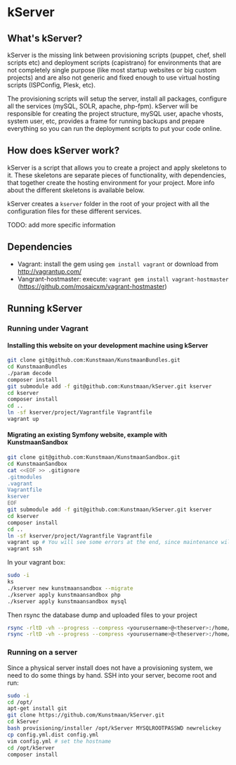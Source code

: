 # kServer

## What's kServer?

kServer is the missing link between provisioning scripts (puppet, chef, shell scripts etc) and deployment scripts
(capistrano) for environments that are not completely single purpose (like most startup websites or big custom projects)
and are also not generic and fixed enough to use virtual hosting scripts (ISPConfig, Plesk, etc).

The provisioning scripts will setup the server, install all packages, configure all the services (mySQL, SOLR, apache,
php-fpm). kServer will be responsible for creating the project structure, mySQL user, apache vhosts, system user, etc,
provides a frame for running backups and prepare everything so you can run the deployment scripts to put your code online.

## How does kServer work?

kServer is a script that allows you to create a project and apply skeletons to it. These skeletons are separate pieces
of functionality, with dependencies, that together create the hosting environment for your project. More info about the
different skeletons is available below.

kServer creates a ```kserver``` folder in the root of your project with all the configuration files for these different
services.

TODO: add more specific information

## Dependencies

* Vagrant: install the gem using `gem install vagrant` or download from http://vagrantup.com/
* Vangrant-hostmaster: execute: `vagrant gem install vagrant-hostmaster` (https://github.com/mosaicxm/vagrant-hostmaster)

## Running kServer

### Running under Vagrant

#### Installing this website on your development machine using kServer

```bash
git clone git@github.com:Kunstmaan/KunstmaanBundles.git
cd KunstmaanBundles
./param decode
composer install
git submodule add -f git@github.com:Kunstmaan/kServer.git kserver
cd kserver
composer install
cd ..
ln -sf kserver/project/Vagrantfile Vagrantfile
vagrant up
```

#### Migrating an existing Symfony website, example with KunstmaanSandbox

```bash
git clone git@github.com:Kunstmaan/KunstmaanSandbox.git
cd KunstmaanSandbox
cat <<EOF >> .gitignore
.gitmodules
.vagrant
Vagrantfile
kserver
EOF
git submodule add -f git@github.com:Kunstmaan/kServer.git kserver
cd kserver
composer install
cd ..
ln -sf kserver/project/Vagrantfile Vagrantfile
vagrant up # You will see some errors at the end, since maintenance will not work before the creation of the config files
vagrant ssh
```

In your vagrant box:

```bash
sudo -i
ks
./kserver new kunstmaansandbox --migrate
./kserver apply kunstmaansandbox php
./kserver apply kunstmaansandbox mysql
```

Then rsync the database dump and uploaded files to your project

```bash
rsync -rltD -vh --progress --compress <yourusername>@<theserver>:/home/projects/<oldprojectname>/backup/* /var/www/kunstmaansandbox/backup/
rsync -rltD -vh --progress --compress <yourusername>@<theserver>:/home/projects/<oldprojectname>/data/shared/web/uploads /var/www/kunstmaansandbox/current/web/

```


### Running on a server

Since a physical server install does not have a provisioning system, we need to do some things by hand. SSH into your server, become root and run:

```bash
sudo -i
cd /opt/
apt-get install git
git clone https://github.com/Kunstmaan/kServer.git
cd kServer
bash provisioning/installer /opt/kServer MYSQLROOTPASSWD newrelickey
cp config.yml.dist config.yml
vim config.yml # set the hostname
cd /opt/kServer
composer install
```

